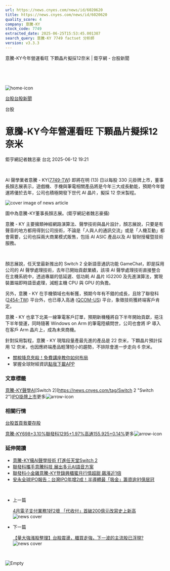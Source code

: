 ```yaml
---
url: https://news.cnyes.com/news/id/6020620
title: https://news.cnyes.com/news/id/6020620
quality_score: 4
company: 意騰-KY
stock_code: 7749
extracted_date: 2025-06-25T15:53:45.001387
search_query: 意騰-KY 7749 factset 分析師
version: v3.3.3
---
```


意騰-KY今年營運看旺 下顆晶片擬採12奈米 | 鉅亨網 - 台股新聞

‌

‌

![home-icon](/assets/icons/breadCrumb/symbol-icon-home.svg)

[台股](/news/cat/tw_stock)[台股新聞](/news/cat/tw_stock_news)

台股

# 意騰-KY今年營運看旺 下顆晶片擬採12奈米

鉅亨網記者魏志豪 台北 2025-06-12 19:21

‌

AI 聲學業者意騰 - KY([7749-TW](https://www.cnyes.com/twstock/7749)) 即將在明 (13) 日以每股 330 元掛牌上市，董事長顏志展表示，遊戲機、手機與筆電相關產品將是今年三大成長動能，預期今年營運將優於去年，公司也積極開發下世代 AI 晶片，擬採 12 奈米製程。

![cover image of news article](/_next/image?url=https%3A%2F%2Fcimg.cnyes.cool%2Fprod%2Fnews%2F6020620%2Fl%2Fe9147b73dcacf210f00abb319da467bb.jpg&w=3840&q=75)

圖中為意騰-KY董事長顏志展。(鉅亨網記者魏志豪攝)

意騰 - KY 主要擁類神經網路演算法、聲學技術與晶片設計，顏志展說，只要是有聲音的地方都用得到公司技術，不論是「人與人的通訊交流」或是「人機互動」都會需要，公司也採兩大商業模式販售，包括 AI ASIC 產品以及 AI 智財授權暨技術服務。

‌

顏志展說，任天堂最新推出的 Switch 2 全新語音通訊功能 GameChat，即是採用公司的 AI 聲學處理技術，去年已開始貢獻業績，該項 AI 聲學處理技術直接整合在主機系統中，透過專屬的低延遲、低功耗 AI 晶片 IG2200 及先進演算法，實現裝置端即時語音處理，減輕主機 CPU 與 GPU 的負擔。

另外，意騰 - KY 在手機領域也有斬獲，預期今年有不錯的成長，且除了聯發科 ([2454-TW](https://www.cnyes.com/twstock/2454)) 平台外，也已導入高通 ([QCOM-US](https://invest.cnyes.com/usstock/detail/QCOM)) 平台，象徵技術獲終端客戶肯定。

意騰 - KY 也拿下北美一線筆電客戶訂單，預期新機種將自下半年開始貢獻，挹注下半年營運，同時隨著 Windows on Arm 的筆電陸續問世，公司也會將 IP 導入在客戶 Arm 晶片上，成為未來商機。

針對採用製程，意騰 - KY 現階段量產最先進的產品是 22 奈米，下顆晶片預計採用 12 奈米，也因應終端產品輕薄短小的趨勢，不排除會進一步走向 6 奈米。

* [關稅降息夾殺！免費講座教你如何布局](https://www.rsc.com.tw/Cnyes_RSC/SeminarBooking2025InvestmentOutlook.aspx?utm_source=anue&utm_medium=usstocks_end)
* 掌握全球財經資訊[點我下載APP](http://www.cnyes.com/app/?utm_source=mweb&utm_medium=HamMenuBanner&utm_campaign=fixed&utm_content=entr)

### 文章標籤

[意騰-KY](https://news.cnyes.com/tag/意騰-KY "意騰-KY")[聲學](https://news.cnyes.com/tag/聲學 "聲學")[AI](https://news.cnyes.com/tag/AI "AI")[Switch 2](https://news.cnyes.com/tag/Switch 2 "Switch 2")[IPO](https://news.cnyes.com/tag/IPO "IPO")[掛牌上市](https://news.cnyes.com/tag/掛牌上市 "掛牌上市")更多![arrow-icon](/assets/icons/arrows/arrow-down.svg)

### 相關行情

[台股首頁](https://www.cnyes.com/twstock)[我要存股](https://supr.link/8OHaU)

[意騰-KY698+3.10%](https://www.cnyes.com/twstock/7749)[聯發科1295+1.97%](https://www.cnyes.com/twstock/2454)[高通155.925+0.14%](https://invest.cnyes.com/usstock/detail/QCOM)更多![arrow-icon](/assets/icons/arrows/arrow-down.svg)

### 延伸閱讀

* [意騰-KY擁AI聲學技術 打進任天堂Switch 2](/news/id/6008041)
* [聯發科攜手意騰科技 展出多元AI語音方案](/news/id/5828793)
* [聯發科小金雞意騰-KY登錄興櫃蜜月行情超甜 飆漲近1倍](/news/id/6021583)
* [安永全球IPO報告：台灣IPO年增2成！半導體最「吸金」籌資逾91億居冠](/news/id/6020483)

‌

* 上一篇

  [4月電子支付業務1好2壞 「代收付」首破200億元改寫史上新高](/news/id/6020746)![news cover](https://cimg.cnyes.cool/prod/news/6020746/m/cea49fad83d2588c70d28f6834ea3a3c.jpg)
* 下一篇

  [【量大強漲股整理】台股震盪，櫃買走強，下一波的主流股已浮現?](/news/id/6020332)![news cover](https://cimg.cnyes.cool/prod/news/6020332/m/cc38d0f6e502d8c8e668b6089eb4dedc.jpg)

‌

![Empty](/assets/icons/skeleton/empty-image.svg)

‌